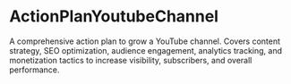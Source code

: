 # ActionPlanYoutubeChannel
A comprehensive action plan to grow a YouTube channel. Covers content strategy, SEO optimization, audience engagement, analytics tracking, and monetization tactics to increase visibility, subscribers, and overall performance.
